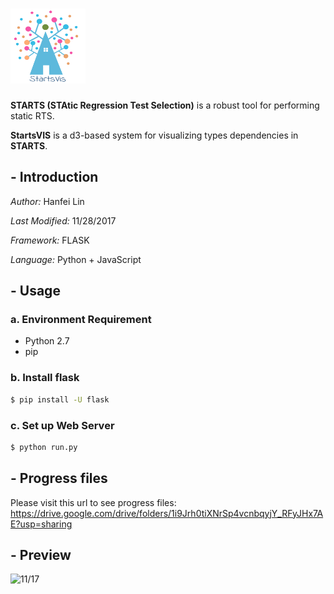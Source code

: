 
# <img width="120" height="120px" src = "https://raw.githubusercontent.com/ForestCold/Images/master/icon2.png" >

**STARTS (STAtic Regression Test Selection)**  is a robust tool for performing static RTS. 

**StartsVIS** is a d3-based system for visualizing types dependencies in **STARTS**. 

## - Introduction
 *Author:* Hanfei Lin
 
 *Last Modified:* 11/28/2017
 
 *Framework:* FLASK
 
 *Language:* Python + JavaScript

## - Usage

  ### a. Environment Requirement 
  - Python 2.7
  - pip
  
  ### b. Install **flask**
  
  ```bash
  $ pip install -U flask
  ```
  ### c. Set up Web Server

  ```bash
  $ python run.py
  ```
  
## - Progress files

Please visit this url to see progress files:
https://drive.google.com/drive/folders/1i9Jrh0tiXNrSp4vcnbqyjY_RFyJHx7AE?usp=sharing

## - Preview

![11/17](https://raw.githubusercontent.com/ForestCold/image/master/5.png)
